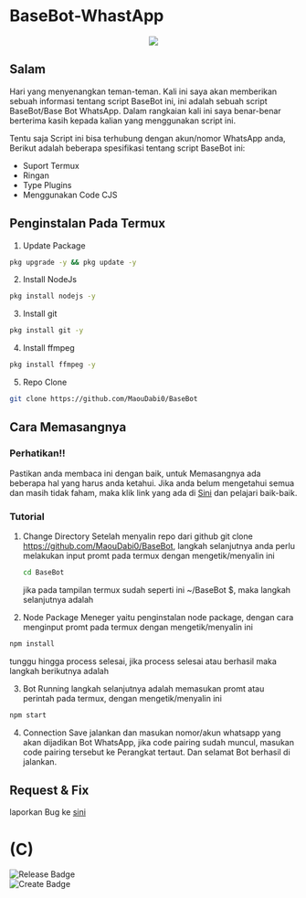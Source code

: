 # BaseBot-WhastApp

<p align="center">
<img src="https://files.catbox.moe/8hj5gf.jpg">

## Salam
   Hari yang menyenangkan teman-teman. Kali ini saya akan memberikan sebuah informasi tentang script BaseBot ini, ini adalah sebuah script BaseBot/Base Bot WhatsApp. 
   Dalam rangkaian kali ini saya benar-benar berterima kasih kepada kalian yang menggunakan script ini.

   Tentu saja Script ini bisa terhubung dengan akun/nomor WhatsApp anda, Berikut adalah beberapa spesifikasi tentang script BaseBot ini:

- Suport Termux
- Ringan
- Type Plugins
- Menggunakan Code CJS

## Penginstalan Pada Termux

1. Update Package

```bash
pkg upgrade -y && pkg update -y
```

2. Install NodeJs

```bash
pkg install nodejs -y
```

3. Install git

```bash
pkg install git -y
```
4. Install ffmpeg

```bash
pkg install ffmpeg -y
```
5. Repo Clone

```bash
git clone https://github.com/MaouDabi0/BaseBot
```

## Cara Memasangnya

### Perhatikan!!
  Pastikan anda membaca ini dengan baik, untuk Memasangnya ada beberapa hal yang harus anda ketahui. Jika anda belum mengetahui semua dan masih tidak faham, maka klik link yang ada di [Sini](https://whatsapp.com/channel/0029Van8WHGEAKW8OUDniG1m/906) dan pelajari baik-baik.
  

### Tutorial

1. Change Directory
   Setelah menyalin repo dari github 
   git clone https://github.com/MaouDabi0/BaseBot,
   langkah selanjutnya anda perlu melakukan input promt pada termux dengan mengetik/menyalin ini
   
   ```bash
   cd BaseBot
   ```

    jika pada tampilan termux sudah seperti ini 
   ~/BaseBot $, maka langkah selanjutnya adalah

2. Node Package Meneger
   yaitu penginstalan node package, dengan cara menginput promt pada termux dengan mengetik/menyalin ini

```bash
npm install
```
   tunggu hingga process selesai, jika process selesai atau berhasil maka langkah berikutnya adalah

3. Bot Running
   langkah selanjutnya adalah memasukan promt atau perintah pada termux, dengan mengetik/menyalin ini

```bash
npm start
```

4. Connection Save
   jalankan dan masukan nomor/akun whatsapp yang akan dijadikan Bot WhatsApp, jika code pairing sudah muncul, masukan code pairing tersebut ke Perangkat tertaut.
   Dan selamat Bot berhasil di jalankan. 

## Request & Fix
   laporkan Bug ke [sini](https://wa.me/6285712168856?text=halo+kak+aku+ingin+melaporkan+bug)

# (C)
<div align="left">
    <img src="https://img.shields.io/badge/Realese%3A-2025-0?logoSize=12&labelColor=orange&color=gray" alt="Release Badge">
    <br>
    <img src="https://img.shields.io/badge/Create%3A-Maou_Dabi-0?logoSize=12&label=Create%3A&labelColor=green&color=grey" alt="Create Badge">
</div>
